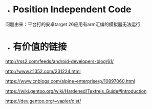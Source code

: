 - # Position Independent Code
问题由来：平台打的安卓target 26应用有arm汇编的模拟器无法运行

- # 有价值的链接

http://rss2.com/feeds/android-developers-blog/61/

http://www.it1352.com/231224.html

https://www.cnblogs.com/alpine-enterprise/p/10897060.html

https://wiki.gentoo.org/wiki/Hardened/Textrels_Guide#Introduction

https://dev.gentoo.org/~vapier/dist/

